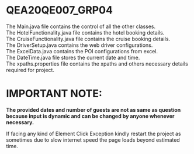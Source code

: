 # QEA20QE007_GRP04

The Main.java file contains the control of all the other classes.<br/>
The HotelFunctionality.java file contains the hotel booking details.<br/>
The CruiseFunctionality.java file contains the cruise booking details.<br/>
The DriverSetup.java contains the web driver configurations.<br/>
The ExcelData.java contains the POI configurations from excel.<br/>
The DateTime.java file stores the current date and time.<br/>
The xpaths.properties file contains the xpaths and others necessary details required for project.<br/>

# IMPORTANT NOTE:

**The provided dates and number of guests are not as same as question because input is dynamic and can be changed by anyone whenever necessary.<br/>**

If facing any kind of Element Click Exception kindly restart the project as sometimes due to slow internet speed the page loads beyond estimated time.<br/>


